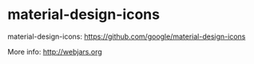 material-design-icons
=========================

material-design-icons: https://github.com/google/material-design-icons


More info: http://webjars.org